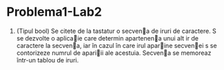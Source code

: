 # Problema1-Lab2

1. (Tipul bool) Se citete de la tastatur o secvena de iruri de caractere. S se dezvolte o
aplicaie care determin apartenena unui alt ir de caractere la secvena, iar în cazul în
care irul aparine secvenei s se contorizeze numrul de apariii ale acestuia. Secvena
se memoreaz într-un tablou de iruri.
